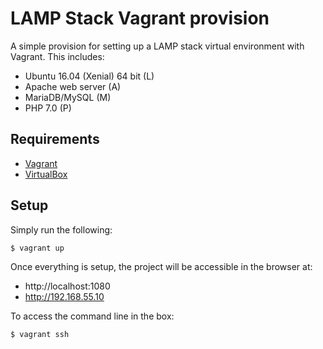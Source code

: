 # LAMP Stack Vagrant provision

A simple provision for setting up a LAMP stack virtual environment with Vagrant. This includes:
* Ubuntu 16.04 (Xenial) 64 bit (L)
* Apache web server (A)
* MariaDB/MySQL (M)
* PHP 7.0 (P)

## Requirements

* [Vagrant](https://www.vagrantup.com/downloads.html)
* [VirtualBox](https://www.virtualbox.org/wiki/Downloads) 

## Setup

Simply run the following:

```console
$ vagrant up
```

Once everything is setup, the project will be accessible in the browser at:
* http://localhost:1080
* http://192.168.55.10

To access the command line in the box:

```console
$ vagrant ssh
```
